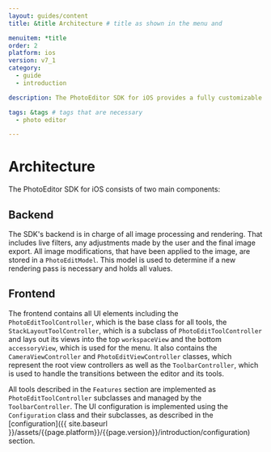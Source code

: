 ```yaml
---
layout: guides/content
title: &title Architecture # title as shown in the menu and

menuitem: *title
order: 2
platform: ios
version: v7_1
category:
  - guide
  - introduction

description: The PhotoEditor SDK for iOS provides a fully customizable UI, a versatile image processing section as well as a powerful rendering engine.

tags: &tags # tags that are necessary
  - photo editor

---
```


# Architecture

The PhotoEditor SDK for iOS consists of two main components:

## Backend

The SDK's backend is in charge of all image processing and rendering. That includes live filters, any adjustments made by the user and the final image export. All image modifications, that have been applied to the image, are stored in a `PhotoEditModel`. This model is used to determine if a new rendering pass is necessary and holds all values.

## Frontend

The frontend contains all UI elements including the `PhotoEditToolController`, which is the base class for all tools, the `StackLayoutToolController`, which is a subclass of `PhotoEditToolController` and lays out its views into the top `workspaceView` and the bottom `accessoryView`, which is used for the menu.
It also contains the `CameraViewController` and `PhotoEditViewController` classes, which represent the root view controllers as well as the `ToolbarController`, which is used to handle the transitions between the editor and its tools.

All tools described in the `Features` section are implemented as `PhotoEditToolController` subclasses and managed by the `ToolbarController`. The UI configuration is implemented using the `Configuration` class and their subclasses, as described in the [configuration]({{ site.baseurl }}/assets/{{page.platform}}/{{page.version}}/introduction/configuration) section.
